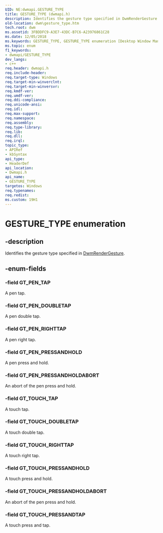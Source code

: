 ```yaml
---
UID: NE:dwmapi.GESTURE_TYPE
title: GESTURE_TYPE (dwmapi.h)
description: Identifies the gesture type specified in DwmRenderGesture.
old-location: dwm\gesture_type.htm
tech.root: dwm
ms.assetid: 3FBDDFC9-A3E7-43DC-B7C6-A23976861C28
ms.date: 12/05/2018
ms.keywords: GESTURE_TYPE, GESTURE_TYPE enumeration [Desktop Window Manager], GT_PEN_DOUBLETAP, GT_PEN_PRESSANDHOLD, GT_PEN_PRESSANDHOLDABORT, GT_PEN_RIGHTTAP, GT_PEN_TAP, GT_TOUCH_DOUBLETAP, GT_TOUCH_PRESSANDHOLD, GT_TOUCH_PRESSANDHOLDABORT, GT_TOUCH_PRESSANDTAP, GT_TOUCH_RIGHTTAP, GT_TOUCH_TAP, dwm.gesture_type, dwmapi/GESTURE_TYPE, dwmapi/GT_PEN_DOUBLETAP, dwmapi/GT_PEN_PRESSANDHOLD, dwmapi/GT_PEN_PRESSANDHOLDABORT, dwmapi/GT_PEN_RIGHTTAP, dwmapi/GT_PEN_TAP, dwmapi/GT_TOUCH_DOUBLETAP, dwmapi/GT_TOUCH_PRESSANDHOLD, dwmapi/GT_TOUCH_PRESSANDHOLDABORT, dwmapi/GT_TOUCH_PRESSANDTAP, dwmapi/GT_TOUCH_RIGHTTAP, dwmapi/GT_TOUCH_TAP
ms.topic: enum
f1_keywords:
- dwmapi/GESTURE_TYPE
dev_langs:
- c++
req.header: dwmapi.h
req.include-header: 
req.target-type: Windows
req.target-min-winverclnt: 
req.target-min-winversvr: 
req.kmdf-ver: 
req.umdf-ver: 
req.ddi-compliance: 
req.unicode-ansi: 
req.idl: 
req.max-support: 
req.namespace: 
req.assembly: 
req.type-library: 
req.lib: 
req.dll: 
req.irql: 
topic_type:
- APIRef
- kbSyntax
api_type:
- HeaderDef
api_location:
- Dwmapi.h
api_name:
- GESTURE_TYPE
targetos: Windows
req.typenames: 
req.redist: 
ms.custom: 19H1
---
```


# GESTURE_TYPE enumeration


## -description


Identifies the gesture type specified in <a href="https://docs.microsoft.com/windows/desktop/api/dwmapi/nf-dwmapi-dwmrendergesture">DwmRenderGesture</a>.


## -enum-fields




### -field GT_PEN_TAP

A pen tap.


### -field GT_PEN_DOUBLETAP

A pen double tap.


### -field GT_PEN_RIGHTTAP

A pen right tap.


### -field GT_PEN_PRESSANDHOLD

A pen press and hold.


### -field GT_PEN_PRESSANDHOLDABORT

An abort of the pen press and hold.


### -field GT_TOUCH_TAP

A touch tap.


### -field GT_TOUCH_DOUBLETAP

A touch double tap.


### -field GT_TOUCH_RIGHTTAP

A touch right tap.


### -field GT_TOUCH_PRESSANDHOLD

A touch press and hold.


### -field GT_TOUCH_PRESSANDHOLDABORT

An abort of the pen press and hold.


### -field GT_TOUCH_PRESSANDTAP

A touch press and tap.

